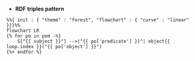 - **RDF triples pattern**
```mermaid
%%{ init : { "theme" : "forest", "flowchart" : { "curve" : "linear" }}}%%
flowchart LR
{% for po in pom -%}
    S["{{ subject }}"] -->|"{{ po['predicate'] }}"| object{{ loop.index }}("{{ po['object'] }}")
{%+ endfor %}    
``` 

